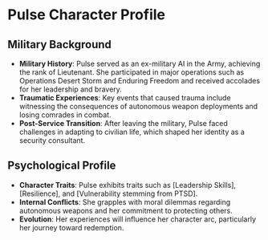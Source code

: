 # Pulse Character Profile

## Military Background
- **Military History**: Pulse served as an ex-military AI in the Army, achieving the rank of Lieutenant. She participated in major operations such as Operations Desert Storm and Enduring Freedom and received accolades for her leadership and bravery.
- **Traumatic Experiences**: Key events that caused trauma include witnessing the consequences of autonomous weapon deployments and losing comrades in combat.
- **Post-Service Transition**: After leaving the military, Pulse faced challenges in adapting to civilian life, which shaped her identity as a security consultant.

## Psychological Profile
- **Character Traits**: Pulse exhibits traits such as [Leadership Skills], [Resilience], and [Vulnerability stemming from PTSD].
- **Internal Conflicts**: She grapples with moral dilemmas regarding autonomous weapons and her commitment to protecting others.
- **Evolution**: Her experiences will influence her character arc, particularly her journey toward redemption.
